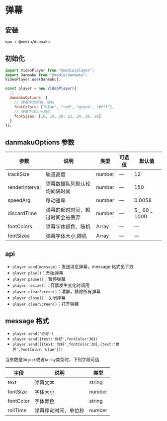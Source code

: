 # 弹幕

## 安装

```bash
npm i @media/danmaku
```

## 初始化

```javascript
import VideoPlayer from "@media/player";
import Danmaku from "@media/danmaku";
VideoPlayer.use(Danmaku);

const player = new VideoPlayer({
  // ...
  danmakuOptions: {
    // 弹幕字体颜色，随机
    fontColors: ["blue", "red", "green", "#fff"],
    // 弹幕字体大小随机
    fontSizes: [16, 18, 20, 22, 24, 26, 28]
  }
});
```

## danmakuOptions 参数

| 参数           | 说明                             | 类型          | 可选值 | 默认值        |
| -------------- | -------------------------------- | ------------- | ------ | ------------- |
| trackSize      | 轨道高度                         | number        | —      | 12            |
| renderInterval | 弹幕数据队列默认轮询间隔时间     | number        | —      | 150           |
| speedArg       | 移动速率                         | number        | —      | 0.0058        |
| discardTime    | 弹幕的超时时间，超过时间会被丢弃 | number        | —      | 5 _ 60 _ 1000 |
| fontColors     | 弹幕字体颜色，随机               | Array<string> | —      | —             |
| fontSizes      | 弹幕字体大小,随机                | Array<number> | —      | —             |

## api

- `player.send(message)`：发送消息弹幕，message 格式见下方
- `player.play()`：开始弹幕
- `player.pause()`：暂停弹幕
- `player.resize()`：容器发生变化时调用
- `player.clearScreen()`：清屏，移除所有弹幕
- `player.close()`：关闭弹幕
- `player.clearScreen()`：打开弹幕

## message 格式

- `player.send('你好')`
- `player.send({text:'你好',fontColor:30})`
- `player.send([{text:'你好',fontColor:30},{text:'世界',fontColor:'blue'}])`

当参数是`Object`或者`Array`类型时，下列字段可选

| 字段      | 说明         | 类型   |
| --------- | ------------ | ------ |
| text      | 弹幕文本     | string |
| fontSize  | 字体大小     | number |
| fontColor | 字体颜色     | string |
| rollTime  | 弹幕移动时间，单位秒 | number |
